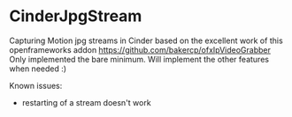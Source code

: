CinderJpgStream
===============

Capturing Motion jpg streams in Cinder based on the excellent work of this openframeworks addon https://github.com/bakercp/ofxIpVideoGrabber
Only implemented the bare minimum.
Will implement the other features when needed :)

Known issues:
- restarting of a stream doesn't work

